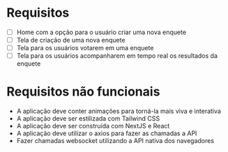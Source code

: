 # Requisitos
- [ ] Home com a opção para o usuário criar uma nova enquete
- [ ] Tela de criação de uma nova enquete
- [ ] Tela para os usuários votarem em uma enquete
- [ ] Tela para os usuários acompanharem em tempo real os resultados da enquete

# Requisitos não funcionais
- A aplicação deve conter animações para torná-la mais viva e interativa
- A aplicação deve ser estilizada com Tailwind CSS
- A aplicação deve ser construída com NextJS e React
- A aplicação deve utilizar o axios para fazer as chamadas a API
- Fazer chamadas websocket utilizando a API nativa dos navegadores